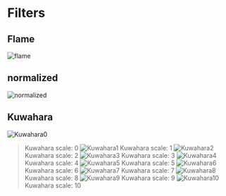 # Filters

## Flame
![flame](image/coffee_cap/flame.png)

## normalized
![normalized](image/coffee_cap/normalized.png)

## Kuwahara
![Kuwahara0](filter/image/coffee_cap/kuwahara0.png)
> Kuwahara scale: 0
![Kuwahara1](filter/image/coffee_cap/kuwahara1.png)
> Kuwahara scale: 1
![Kuwahara2](filter/image/coffee_cap/kuwahara2.png)
> Kuwahara scale: 2
![Kuwahara3](filter/image/coffee_cap/kuwahara3.png)
> Kuwahara scale: 3
![Kuwahara4](filter/image/coffee_cap/kuwahara4.png)
> Kuwahara scale: 4
![Kuwahara5](filter/image/coffee_cap/kuwahara5.png)
> Kuwahara scale: 5
![Kuwahara6](filter/image/coffee_cap/kuwahara6.png)
> Kuwahara scale: 6
![Kuwahara7](filter/image/coffee_cap/kuwahara7.png)
> Kuwahara scale: 7
![Kuwahara8](filter/image/coffee_cap/kuwahara8.png)
> Kuwahara scale: 8
![Kuwahara9](filter/image/coffee_cap/kuwahara9.png)
> Kuwahara scale: 9
![Kuwahara10](filter/image/coffee_cap/kuwahara10.png)
> Kuwahara scale: 10
